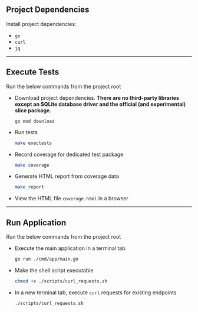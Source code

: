 ## Project Dependencies

Install project dependencies:

+ `go`
+ `curl`
+ `jq`

---

## Execute Tests

Run the below commands from the project root

+ Download project dependencies. **There are no third-party libraries except an SQLite database driver and the official (and experimental) slice package.**

  ```
  go mod download
  ```

+ Run tests

  ```zsh
  make exectests
  ```

+ Record coverage for dedicated test package

  ```zsh
  make coverage
  ```

+ Generate HTML report from coverage data

  ```zsh
  make report
  ```

+ View the HTML file `coverage.html` in a browser

---

## Run Application

Run the below commands from the project root

+ Execute the main application in a terminal tab

  ```zsh
  go run ./cmd/app/main.go
  ```

+ Make the shell script executable

  ```zsh
  chmod +x ./scripts/curl_requests.sh
  ```

+ In a new terminal tab, execute `curl` requests for existing endpoints

  ```zsh
  ./scripts/curl_requests.sh
  ```
